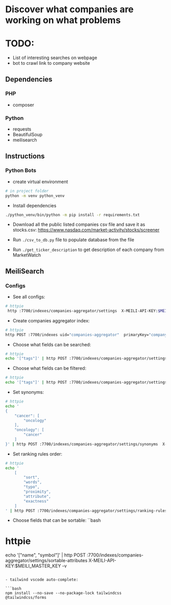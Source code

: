 # Discover what companies are working on what problems

# TODO:
- List of interesting searches on webpage
- bot to crawl link to company website

## Dependencies

### PHP

- composer

### Python

- requests
- BeautifulSoup
- meilisearch



## Instructions

### Python Bots

- create virtual environment
```bash
# in project folder
python -m venv python_venv
```

- Install dependencies
```bash
./python_venv/bin/python -m pip install -r requirements.txt 
```



- Download all the public listed companies csv file and save it as stocks.csv:  https://www.nasdaq.com/market-activity/stocks/screener

- Run `./csv_to_db.py` file to populate database from the file

- Run `./get_ticker_description` to get description of each company from MarketWatch

## MeiliSearch


### Configs

- See all configs:
```bash
# httpie
 http :7700/indexes/companies-aggregator/settings  X-MEILI-API-KEY:$MEILI_MASTER_KEY  -v
 ```

- Create companies aggregator index:
```bash
# httpie
http POST :7700/indexes uid="companies-aggregator"  primaryKey="company_uid"  X-MEILI-API-KEY:$MEILI_MASTER_KEY
```

- Choose what fields can be searched:
```bash
# httpie
echo '["tags"]' | http POST :7700/indexes/companies-aggregator/settings/searchable-attributes  X-MEILI-API-KEY:$MEILI_MASTER_KEY  -v
```

- Choose what fields can be filtered:
```bash
# httpie
echo '["tags"]' | http POST :7700/indexes/companies-aggregator/settings/filterable-attributes X-MEILI-API-KEY:$MEILI_MASTER_KEY  -v
```

- Set synonyms:
```bash
# httpie
echo '
{
    "cancer": [
        "oncology"
    ],
    "oncology": [
        "cancer"
    ]
}' | http POST :7700/indexes/companies-aggregator/settings/synonyms  X-MEILI-API-KEY:$MEILI_MASTER_KEY  -v
```

- Set ranking rules order:
```bash
# httpie
echo '
    [
        "sort",
        "words",
        "typo",
        "proximity",
        "attribute",
        "exactness"
    ]
' | http POST :7700/indexes/companies-aggregator/settings/ranking-rules  X-MEILI-API-KEY:$MEILI_MASTER_KEY  -v
```

- Choose fields that can be sortable:
``bash
# httpie
echo '["name", "symbol"]' | http POST :7700/indexes/companies-aggregator/settings/sortable-attributes  X-MEILI-API-KEY:$MEILI_MASTER_KEY  -v
```

- tailwind vscode auto-complete:

```bash
npm install --no-save --no-package-lock tailwindcss  @tailwindcss/forms
```